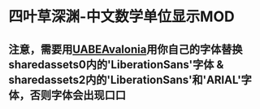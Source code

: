 # 四叶草深渊-中文数学单位显示MOD

## 注意，需要用[UABEAvalonia](https://github.com/nesrak1/UABEA)用你自己的字体替换sharedassets0内的'LiberationSans'字体 & sharedassets2内的'LiberationSans'和'ARIAL'字体，否则字体会出现口口
